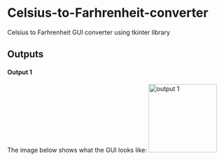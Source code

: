 # Celsius-to-Farhrenheit-converter
Celsius to Farhrenheit GUI converter using tkinter library
## Outputs

#### Output 1
The image below shows what the GUI looks like:
<img width="156" alt="output 1" src="https://user-images.githubusercontent.com/32400601/55046573-543c3f00-4fff-11e9-92b8-982c5aba0f0b.PNG">


